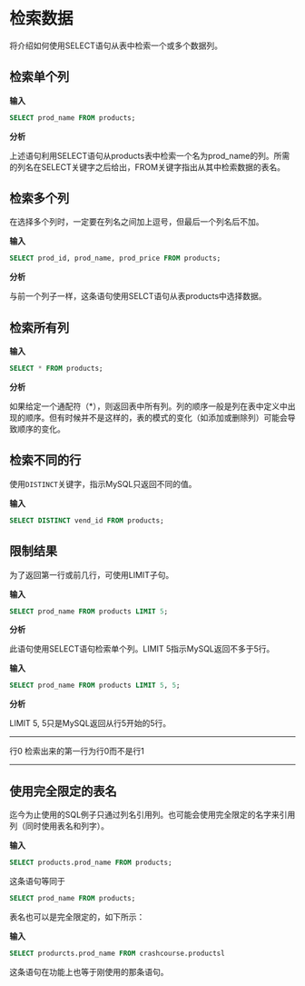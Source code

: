 # 检索数据

将介绍如何使用SELECT语句从表中检索一个或多个数据列。

## 检索单个列

**输入**

```sql
SELECT prod_name FROM products;
```

**分析**

上述语句利用SELECT语句从products表中检索一个名为prod_name的列。所需的列名在SELECT关键字之后给出，FROM关键字指出从其中检索数据的表名。

## 检索多个列

在选择多个列时，一定要在列名之间加上逗号，但最后一个列名后不加。

**输入**

```sql
SELECT prod_id, prod_name, prod_price FROM products;
```

**分析**

与前一个列子一样，这条语句使用SELCT语句从表products中选择数据。

## 检索所有列

**输入**

```sql
SELECT * FROM products;
```

**分析**

如果给定一个通配符（*），则返回表中所有列。列的顺序一般是列在表中定义中出现的顺序。但有时候并不是这样的，表的模式的变化（如添加或删除列）可能会导致顺序的变化。

## 检索不同的行

使用`DISTINCT`关键字，指示MySQL只返回不同的值。

**输入**

```sql
SELECT DISTINCT vend_id FROM products;
```

## 限制结果

为了返回第一行或前几行，可使用LIMIT子句。

**输入**

```sql
SELECT prod_name FROM products LIMIT 5;
```

**分析**

此语句使用SELECT语句检索单个列。LIMIT 5指示MySQL返回不多于5行。

**输入**

```sql
SELECT prod_name FROM products LIMIT 5, 5;
```

**分析**

LIMIT 5, 5只是MySQL返回从行5开始的5行。

---

行0 检索出来的第一行为行0而不是行1

---

## 使用完全限定的表名

迄今为止使用的SQL例子只通过列名引用列。也可能会使用完全限定的名字来引用列（同时使用表名和列字）。

**输入**

```sql
SELECT products.prod_name FROM products;
```

这条语句等同于

```sql
SELECT prod_name FROM products;
```

表名也可以是完全限定的，如下所示：

**输入**

```sql
SELECT produrcts.prod_name FROM crashcourse.productsl
```

这条语句在功能上也等于刚使用的那条语句。

